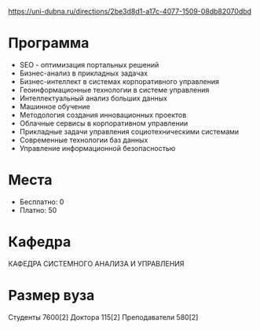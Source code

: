 https://uni-dubna.ru/directions/2be3d8d1-a17c-4077-1509-08db82070dbd

# Программа

- SEO - оптимизация портальных решений
- Бизнес-анализ в прикладных задачах
- Бизнес-интеллект в системах корпоративного управления
- Геоинформационные технологии в системе управления
- Интеллектуальный анализ больших данных
- Машинное обучение
- Методология создания инновационных проектов
- Облачные сервисы в корпоративном управлении
- Прикладные задачи управления социотехническими системами
- Современные технологии баз данных
- Управление информационной безопасностью

# Места

- Бесплатно: 0
- Платно: 50

# Кафедра

КАФЕДРА СИСТЕМНОГО АНАЛИЗА И УПРАВЛЕНИЯ

# Размер вуза

Студенты	7600[2]
Доктора	115[2]
Преподаватели	580[2]